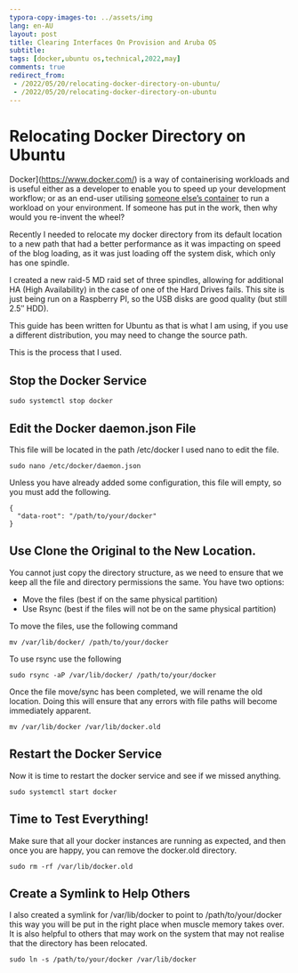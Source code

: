 ```yaml
---
typora-copy-images-to: ../assets/img
lang: en-AU
layout: post
title: Clearing Interfaces On Provision and Aruba OS
subtitle: 
tags: [docker,ubuntu os,technical,2022,may]
comments: true
redirect_from:
 - /2022/05/20/relocating-docker-directory-on-ubuntu/
 - /2022/05/20/relocating-docker-directory-on-ubuntu
---
```


# Relocating Docker Directory on Ubuntu

Docker](https://www.docker.com/) is a way of containerising workloads and is useful either as a developer to enable you to speed up your development workflow; or as an end-user utilising [someone else’s container](https://hub.docker.com/) to run a workload on your environment. If someone has put in the work, then why would you re-invent the wheel?

Recently I needed to relocate my docker directory from its default location to a new path that had a better performance as it was impacting on speed of the blog loading, as it was just loading off the system disk, which only has one spindle.

I created a new raid-5 MD raid set of three spindles, allowing for additional HA (High Availability) in the case of one of the Hard Drives fails. This site is just being run on a Raspberry PI, so the USB disks are good quality (but still 2.5″ HDD).

This guide has been written for Ubuntu as that is what I am using, if you use a different distribution, you may need to change the source path.

This is the process that I used.

## Stop the Docker Service

```
sudo systemctl stop docker
```

## Edit the Docker daemon.json File

This file will be located in the path /etc/docker I used nano to edit the file.

```
sudo nano /etc/docker/daemon.json
```

Unless you have already added some configuration, this file will empty, so you must add the following.

```
{
  "data-root": "/path/to/your/docker"
}
```

## Use Clone the Original to the New Location.

You cannot just copy the directory structure, as we need to ensure that we keep all the file and directory permissions the same. You have two options:

* Move the files (best if on the same physical partition)
* Use Rsync (best if the files will not be on the same physical partition)

To move the files, use the following command

```
mv /var/lib/docker/ /path/to/your/docker
```

To use rsync use the following

```
sudo rsync -aP /var/lib/docker/ /path/to/your/docker
```

Once the file move/sync has been completed, we will rename the old location. Doing this will ensure that any errors with file paths will become immediately apparent.

```
mv /var/lib/docker /var/lib/docker.old
```

## Restart the Docker Service

Now it is time to restart the docker service and see if we missed anything.

```
sudo systemctl start docker
```

## Time to Test Everything!

Make sure that all your docker instances are running as expected, and then once you are happy, you can remove the docker.old directory. 

```
sudo rm -rf /var/lib/docker.old
```

## Create a Symlink to Help Others

I also created a symlink for /var/lib/docker to point to /path/to/your/docker this way you will be put in the right place when muscle memory takes over. It is also helpful to others that may work on the system that may not realise that the directory has been relocated.

```
sudo ln -s /path/to/your/docker /var/lib/docker
```